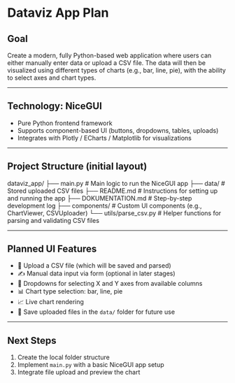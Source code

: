 # Dataviz App Plan

## Goal
Create a modern, fully Python-based web application where users can either manually enter data or upload a CSV file. The data will then be visualized using different types of charts (e.g., bar, line, pie), with the ability to select axes and chart types.

---

## Technology: NiceGUI
- Pure Python frontend framework
- Supports component-based UI (buttons, dropdowns, tables, uploads)
- Integrates with Plotly / ECharts / Matplotlib for visualizations

---

## Project Structure (initial layout)

dataviz_app/
├── main.py              # Main logic to run the NiceGUI app
├── data/                # Stored uploaded CSV files
├── README.md            # Instructions for setting up and running the app
├── DOKUMENTATION.md     # Step-by-step development log
├── components/          # Custom UI components (e.g., ChartViewer, CSVUploader)
└── utils/parse_csv.py   # Helper functions for parsing and validating CSV files

---

## Planned UI Features
- 📁 Upload a CSV file (which will be saved and parsed)
- ✍️ Manual data input via form (optional in later stages)
- 🔽 Dropdowns for selecting X and Y axes from available columns
- 📊 Chart type selection: bar, line, pie
- 📈 Live chart rendering
- 💾 Save uploaded files in the `data/` folder for future use

---

## Next Steps
1. Create the local folder structure
2. Implement `main.py` with a basic NiceGUI app setup
3. Integrate file upload and preview the chart